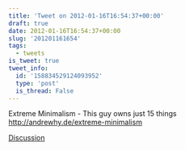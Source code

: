 ```yaml
---
title: 'Tweet on 2012-01-16T16:54:37+00:00'
draft: true
date: 2012-01-16T16:54:37+00:00
slug: '201201161654'
tags:
  - tweets
is_tweet: true
tweet_info:
  id: '158834529124093952'
  type: 'post'
  is_thread: False
---
```




Extreme Minimalism - This guy owns just 15 things <http://andrewhy.de/extreme-minimalism>

[Discussion](https://x.com/sytelus/status/158834529124093952)
